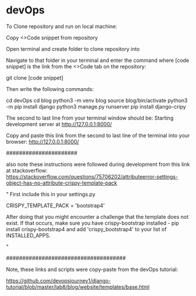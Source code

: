 # devOps

To Clone repository and run on local machine:

Copy <>Code snippet from repository

Open terminal and create folder to clone repository into

Navigate to that folder in your terminal and enter the command where [code snippet] is the link from the <>Code tab on the repository:

git clone [code snippet]

Then write the following commands:

cd devOps
cd blog
python3 -m venv blog
source blog/bin/activate
python3 -m pip install django
python3 manage.py runserver
pip install django-cripy




The second to last line from your terminal window should be:
Starting development server at http://127.0.0.1:8000/

Copy and paste this link from the second to last line of the terminal into your browser: http://127.0.0.1:8000/


######################


also note these instructions were followed during development from this link at stackoverflow: https://stackoverflow.com/questions/75706202/attributeerror-settings-object-has-no-attribute-crispy-template-pack


"
First include this in your settings.py

CRISPY_TEMPLATE_PACK = 'bootstrap4'

After doing that you might encounter a challenge that the template does not exist. If that occurs, make sure you have crispy-bootstrap installed - pip install crispy-bootstrap4 and add 'crispy_bootstrap4' to your list of INSTALLED_APPS.

"

#####################################

Note, these links and scripts were copy-paste from the devOps tutorial:

https://github.com/devopsjourney1/django-tutorial/blob/master/lab8/blog/website/templates/base.html

<!-- <link href="https://stackpath.bootstrapcdn.com/bootstrap/4.5.0/css/bootstrap.min.css" rel="stylesheet" integrity="sha384-9aIt2nRpC12Uk9gS9baDl411NQApFmC26EwAOH8WgZl5MYYxFfc+NcPb1dKGj7Sk" crossorigin="anonymous">
  <script src="https://ajax.googleapis.com/ajax/libs/jquery/2.1.3/jquery.min.js"></script>
  <script src="https://stackpath.bootstrapcdn.com/bootstrap/4.5.0/js/bootstrap.min.js" integrity="sha384-OgVRvuATP1z7JjHLkuOU7Xw704+h835Lr+6QL9UvYjZE3Ipu6Tp75j7Bh/kR0JKI" crossorigin="anonymous"></script>
  <link href="https://stackpath.bootstrapcdn.com/font-awesome/4.7.0/css/font-awesome.min.css" rel="stylesheet" integrity="sha384-wvfXpqpZZVQGK6TAh5PVlGOfQNHSoD2xbE+QkPxCAFlNEevoEH3Sl0sibVcOQVnN" crossorigin="anonymous">
  <link rel="shortcut icon" href="{% static 'website/favicon.ico' %}" /> -->
